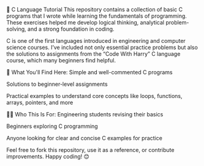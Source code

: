 📘 C Language Tutorial
This repository contains a collection of basic C programs that I wrote while learning the fundamentals of programming. These exercises helped me develop logical thinking, analytical problem-solving, and a strong foundation in coding.

C is one of the first languages introduced in engineering and computer science courses. I’ve included not only essential practice problems but also the solutions to assignments from the “Code With Harry” C language course, which many beginners find helpful.

🚀 What You'll Find Here:
Simple and well-commented C programs

Solutions to beginner-level assignments

Practical examples to understand core concepts like loops, functions, arrays, pointers, and more

👨‍💻 Who This Is For:
Engineering students revising their basics

Beginners exploring C programming

Anyone looking for clear and concise C examples for practice

Feel free to fork this repository, use it as a reference, or contribute improvements.
Happy coding! 😊
